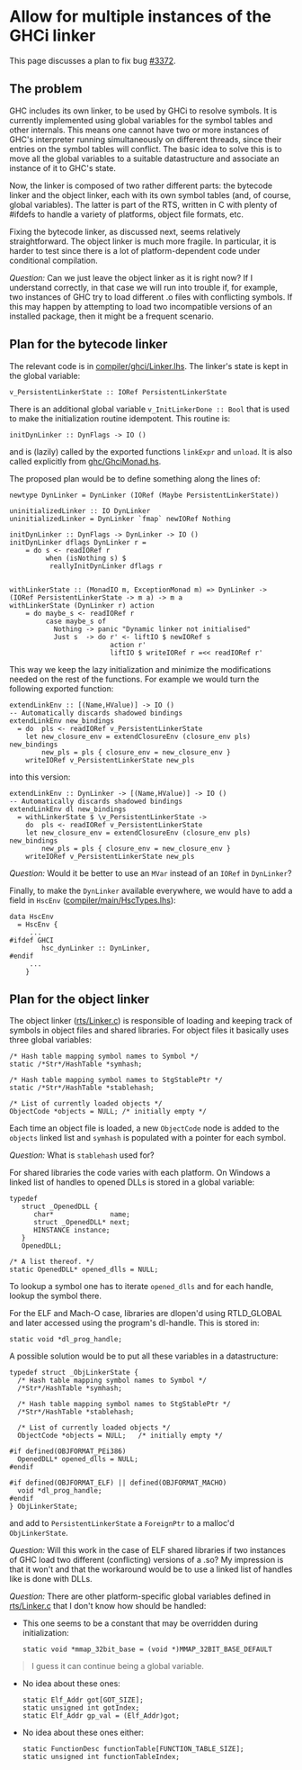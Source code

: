 # Allow for multiple instances of the GHCi linker



This page discusses a plan to fix bug [\#3372](http://gitlabghc.nibbler/ghc/ghc/issues/3372).


## The problem



GHC includes its own linker, to be used by GHCi to resolve symbols. It is currently implemented using global variables for the symbol tables and other internals. This means one cannot have two or more instances of GHC's interpreter running simultaneously on different threads, since their entries on the symbol tables will conflict. The basic idea to solve this is to move all the global variables to a suitable datastructure and associate an instance of it to GHC's state.



Now, the linker is composed of two rather different parts: the bytecode linker and the object linker, each with its own symbol tables (and, of course, global variables). The latter is part of the RTS, written in C with plenty of \#ifdefs to handle a variety of platforms, object file formats, etc.



Fixing the bytecode linker, as discussed next, seems relatively straightforward. The object linker is much more fragile. In particular, it is harder to test since there is a lot of platform-dependent code under conditional compilation.



*Question:* Can we just leave the object linker as it is right now? If I understand correctly, in that case we will run into trouble if, for example, two instances of GHC try to load different .o files with conflicting symbols. If this may happen by attempting to load two incompatible versions of an installed package, then it might be a frequent scenario.


## Plan for the bytecode linker



The relevant code is in [compiler/ghci/Linker.lhs](/trac/ghc/browser/ghc/compiler/ghci/Linker.lhs). The linker's state is kept in the global variable:


```wiki
v_PersistentLinkerState :: IORef PersistentLinkerState
```


There is an additional global variable `v_InitLinkerDone :: Bool` that is used to make the initialization routine idempotent. This routine is: 


```wiki
initDynLinker :: DynFlags -> IO ()
```


and is (lazily) called by the exported functions `linkExpr` and `unload`. It is also called explicitly from [ghc/GhciMonad.hs](/trac/ghc/browser/ghc/ghc/GhciMonad.hs).



The proposed plan would be to define something along the lines of:


```wiki
newtype DynLinker = DynLinker (IORef (Maybe PersistentLinkerState))

uninitializedLinker :: IO DynLinker
uninitializedLinker = DynLinker `fmap` newIORef Nothing

initDynLinker :: DynFlags -> DynLinker -> IO ()
initDynLinker dflags DynLinker r =
    = do s <- readIORef r
         when (isNothing s) $
          reallyInitDynLinker dflags r


withLinkerState :: (MonadIO m, ExceptionMonad m) => DynLinker -> (IORef PersistentLinkerState -> m a) -> m a
withLinkerState (DynLinker r) action
    = do maybe_s <- readIORef r
         case maybe_s of
           Nothing -> panic "Dynamic linker not initialised"
           Just s  -> do r' <- liftIO $ newIORef s
                         action r'
                         liftIO $ writeIORef r =<< readIORef r'
```


This way we keep the lazy initialization and minimize the modifications needed on the rest of the functions. For example we would turn the following exported function:


```wiki
extendLinkEnv :: [(Name,HValue)] -> IO ()
-- Automatically discards shadowed bindings
extendLinkEnv new_bindings
  = do	pls <- readIORef v_PersistentLinkerState
	let new_closure_env = extendClosureEnv (closure_env pls) new_bindings
	    new_pls = pls { closure_env = new_closure_env }
	writeIORef v_PersistentLinkerState new_pls
```


into this version:


```wiki
extendLinkEnv :: DynLinker -> [(Name,HValue)] -> IO ()
-- Automatically discards shadowed bindings
extendLinkEnv dl new_bindings
  = withLinkerState $ \v_PersistentLinkerState -> 
    do	pls <- readIORef v_PersistentLinkerState
	let new_closure_env = extendClosureEnv (closure_env pls) new_bindings
	    new_pls = pls { closure_env = new_closure_env }
	writeIORef v_PersistentLinkerState new_pls
```


*Question:* Would it be better to use an `MVar` instead of an `IORef` in `DynLinker`?



Finally, to make the `DynLinker` available everywhere, we would have to add a field in `HscEnv` ([compiler/main/HscTypes.lhs](/trac/ghc/browser/ghc/compiler/main/HscTypes.lhs)):


```wiki
data HscEnv 
  = HscEnv { 
     ...
#ifdef GHCI
        hsc_dynLinker :: DynLinker,
#endif	
     ...
    }
```

## Plan for the object linker



The object linker ([rts/Linker.c](/trac/ghc/browser/ghc/rts/Linker.c)) is responsible of loading and keeping track of symbols in object files and shared libraries. For object files it basically uses three global variables:


```wiki
/* Hash table mapping symbol names to Symbol */
static /*Str*/HashTable *symhash;

/* Hash table mapping symbol names to StgStablePtr */
static /*Str*/HashTable *stablehash;

/* List of currently loaded objects */
ObjectCode *objects = NULL;	/* initially empty */
```


Each time an object file is loaded, a new `ObjectCode` node is added to the `objects` linked list and `symhash` is populated with a pointer for each symbol.



*Question:* What is `stablehash` used for? 



For shared libraries the code varies with each platform. On Windows a linked list of handles to opened DLLs is stored in a global variable:


```wiki
typedef
   struct _OpenedDLL {
      char*              name;
      struct _OpenedDLL* next;
      HINSTANCE instance;
   }
   OpenedDLL;

/* A list thereof. */
static OpenedDLL* opened_dlls = NULL;
```


To lookup a symbol one has to iterate `opened_dlls` and for each handle, lookup the symbol there.



For the ELF and Mach-O case, libraries are dlopen'd using RTLD\_GLOBAL and later accessed using the program's dl-handle. This is stored in:


```wiki
static void *dl_prog_handle;
```


A possible solution would be to put all these variables in a datastructure:


```wiki
typedef struct _ObjLinkerState {
  /* Hash table mapping symbol names to Symbol */
  /*Str*/HashTable *symhash;

  /* Hash table mapping symbol names to StgStablePtr */
  /*Str*/HashTable *stablehash;

  /* List of currently loaded objects */
  ObjectCode *objects = NULL;	/* initially empty */

#if defined(OBJFORMAT_PEi386)
  OpenedDLL* opened_dlls = NULL;
#endif

#if defined(OBJFORMAT_ELF) || defined(OBJFORMAT_MACHO)
  void *dl_prog_handle;
#endif
} ObjLinkerState;
```


and add to `PersistentLinkerState` a `ForeignPtr` to a malloc'd `ObjLinkerState`.



*Question:* Will this work in the case of ELF shared libraries if two instances of GHC load two different (conflicting) versions of a .so? My impression is that it won't and that the workaround would be to use a linked list of handles like is done with DLLs.



*Question:* There are other platform-specific global variables defined in [rts/Linker.c](/trac/ghc/browser/ghc/rts/Linker.c) that I don't know how should be handled:


- This one seems to be a constant that may be overridden during initialization:

  ```wiki
  static void *mmap_32bit_base = (void *)MMAP_32BIT_BASE_DEFAULT
  ```

>
>
> I guess it can continue being a global variable.
>
>

- No idea about these ones:

  ```wiki
  static Elf_Addr got[GOT_SIZE];
  static unsigned int gotIndex;
  static Elf_Addr gp_val = (Elf_Addr)got;
  ```
- No idea about these ones either:

  ```wiki
  static FunctionDesc functionTable[FUNCTION_TABLE_SIZE];
  static unsigned int functionTableIndex;
  ```